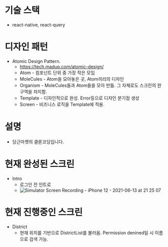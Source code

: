 
# 기술 스택
- react-native, react-query

# 디자인 패턴
- Atomic Design Pattern.
  * https://tech.madup.com/atomic-design/
  * Atom - 컴포넌트 단위 중 가장 작은 모임
  * MoleCules - Atom을 모아놓은 곳, Atom끼리의 디자인
  * Organism - MoleCules들과 Atom들을 모아 만듦. 그 자체로도 스크린의 한 구역을 차지함.  
  * Template - 디자인적으로 완성. Error등으로 디자인 분기점 생성
  * Screen - 비즈니스 로직을 Template에 적용.
  
# 설명
 - 당근마켓의 클론코딩입니다.
 
# 현재 완성된 스크린
 - Intro
    * 로그인 전 인트로
    * ![Simulator Screen Recording - iPhone 12 - 2021-06-13 at 21 25 07](https://user-images.githubusercontent.com/39159879/121807237-429deb00-cc8e-11eb-82d0-eb1328e817f2.gif)
  
# 현재 진행중인 스크린
 - District
    * 현재 위치를 기반으로 DistrictList를 불러옴. Permission denined일 시 이름으로 검색 가능.
